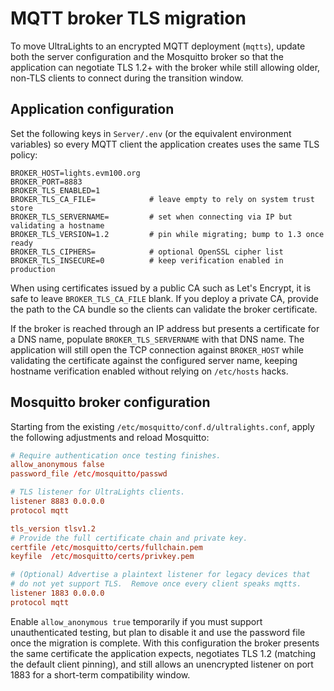 # MQTT broker TLS migration

To move UltraLights to an encrypted MQTT deployment (`mqtts`), update both the
server configuration and the Mosquitto broker so that the application can
negotiate TLS 1.2+ with the broker while still allowing older, non-TLS clients
to connect during the transition window.

## Application configuration

Set the following keys in `Server/.env` (or the equivalent environment
variables) so every MQTT client the application creates uses the same TLS
policy:

```dotenv
BROKER_HOST=lights.evm100.org
BROKER_PORT=8883
BROKER_TLS_ENABLED=1
BROKER_TLS_CA_FILE=            # leave empty to rely on system trust store
BROKER_TLS_SERVERNAME=         # set when connecting via IP but validating a hostname
BROKER_TLS_VERSION=1.2         # pin while migrating; bump to 1.3 once ready
BROKER_TLS_CIPHERS=            # optional OpenSSL cipher list
BROKER_TLS_INSECURE=0          # keep verification enabled in production
```

When using certificates issued by a public CA such as Let's Encrypt, it is safe
to leave `BROKER_TLS_CA_FILE` blank.  If you deploy a private CA, provide the
path to the CA bundle so the clients can validate the broker certificate.

If the broker is reached through an IP address but presents a certificate for a
DNS name, populate `BROKER_TLS_SERVERNAME` with that DNS name. The application
will still open the TCP connection against `BROKER_HOST` while validating the
certificate against the configured server name, keeping hostname verification
enabled without relying on `/etc/hosts` hacks.

## Mosquitto broker configuration

Starting from the existing `/etc/mosquitto/conf.d/ultralights.conf`, apply the
following adjustments and reload Mosquitto:

```conf
# Require authentication once testing finishes.
allow_anonymous false
password_file /etc/mosquitto/passwd

# TLS listener for UltraLights clients.
listener 8883 0.0.0.0
protocol mqtt

tls_version tlsv1.2
# Provide the full certificate chain and private key.
certfile /etc/mosquitto/certs/fullchain.pem
keyfile  /etc/mosquitto/certs/privkey.pem

# (Optional) Advertise a plaintext listener for legacy devices that
# do not yet support TLS.  Remove once every client speaks mqtts.
listener 1883 0.0.0.0
protocol mqtt
```

Enable `allow_anonymous true` temporarily if you must support unauthenticated
testing, but plan to disable it and use the password file once the migration is
complete.  With this configuration the broker presents the same certificate the
application expects, negotiates TLS 1.2 (matching the default client pinning),
and still allows an unencrypted listener on port 1883 for a short-term
compatibility window.
